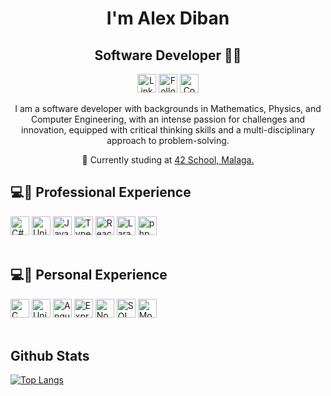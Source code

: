 <h1 align="center">I'm Alex Diban</h1>

<h2 align="center">Software Developer 👨‍💻</h2>
 
<p align="center">
  <a href="https://www.linkedin.com/in/alex-n-diban-iriarte-a24223228/">
	  <img src="https://img.shields.io/badge/-LinkedIn-2975FE?style=for-the-badge&logo=LinkedIn&logoColor=2975FE&labelColor=black" alt="LinkedIn" title="Visit my LinkedIn" height="30"></a>
   <a href="https://github.com/aNeptuno?tab=followers">
	  <img src="https://img.shields.io/badge/-Github-777BB4?style=for-the-badge&logo=github&&logoColor=777BB4&labelColor=black" alt="Followers" title="Follow me on Github" height="30"></a>
  <a href="mailto:iriarte.alex77@gmail.com">
	  <img src="https://img.shields.io/badge/-Gmail-A8B9CC?style=for-the-badge&logo=gmail&&logoColor=A8B9CC&labelColor=black" alt="Contact me" title="Contact me" height="30"></a>
</p>

<p align="center">I am a software developer with backgrounds in Mathematics, Physics, and Computer Engineering, with an intense passion for challenges and innovation, equipped with critical thinking skills and a multi-disciplinary approach to problem-solving.</p>
<p align="center"> 🌱 Currently studing at <a href="https://www.fundaciontelefonica.com/empleabilidad/campus-42/">42 School, Malaga.</a></p>

## 💻💼 Professional Experience 
<div> 
  <img alt="C#" src="https://img.shields.io/badge/C%23-512BD4?style=for-the-badge&logo=csharp&logoColor=512BD4&labelColor=black" height="30">
  <img alt="Unity" src="https://img.shields.io/badge/Unity-A8B9CC?style=for-the-badge&logo=unity&logoColor=A8B9CC&labelColor=black" height="30">
  <img alt="Javascript" src="https://img.shields.io/badge/Javascript-F3DF49?style=for-the-badge&logo=javascript&logoColor=F3DF49&labelColor=black" height="30">
  <img alt="Typescript" src="https://img.shields.io/badge/Typescript-3178C6?style=for-the-badge&logo=typescript&logoColor=3178C6&labelColor=black" height="30">
  <img alt="React" src="https://img.shields.io/badge/React-61DAFB?style=for-the-badge&logo=react&logoColor=61DAFB&labelColor=black" height="30">
  <img alt="Laravel" src="https://img.shields.io/badge/Laravel-FF2D20?style=for-the-badge&logo=laravel&logoColor=FF2D20&labelColor=black" height="30">
  <img alt="php" src="https://img.shields.io/badge/php-777BB4?style=for-the-badge&logo=php&logoColor=777BB4&labelColor=black" height="30">
</div>
<br>

## 💻🌱 Personal Experience
<div>
  <img alt="C" src="https://img.shields.io/badge/C-A8B9CC?style=for-the-badge&logo=c&logoColor=A8B9CC&labelColor=black" height="30">
  <img alt="Unix" src="https://img.shields.io/badge/Unix-grey?style=for-the-badge&logo=linux&logoColor=grey&labelColor=black" height="30"> 
  <img alt="Angular" src="https://img.shields.io/badge/Angular-E23237?style=for-the-badge&logo=angular&logoColor=E23237&labelColor=black" height="30">
  <img alt="Express" src="https://img.shields.io/badge/Express-grey?style=for-the-badge&logo=express&logoColor=grey&labelColor=black" height="30">
  <img alt="Node.js" src="https://img.shields.io/badge/Node.js-339933?style=for-the-badge&logo=nodedotjs&logoColor=339933&labelColor=black" height="30">
  <img alt="SQL" src="https://img.shields.io/badge/SQL-4479A1?style=for-the-badge&logo=mysql&logoColor=4479A1&labelColor=black" height="30">
  <img alt="MongoDB" src="https://img.shields.io/badge/MongoDB-47A248?style=for-the-badge&logo=mongodb&logoColor=47A248&labelColor=black"  height="30">
</div>
<br>

<!-- <img alt="Java / Kotlin" src="https://img.shields.io/badge/Java/Kotlin-7F52FF?style=for-the-badge&logo=kotlin&logoColor=7F52FF&labelColor=black" height="30"> -->
## Github Stats
[![Top Langs](https://github-readme-stats.vercel.app/api/top-langs/?style=for-the-badge&username=aNeptuno&layout=compact&theme=dark&locale=en)](https://github.com/anuraghazra/github-readme-stats)

